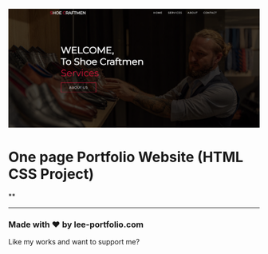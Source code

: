 ![Watch Now](./img/Design.png)
# One page Portfolio Website (HTML CSS Project)
**

---

### Made with ❤️ by lee-portfolio.com

Like my works and want to support me?


  



